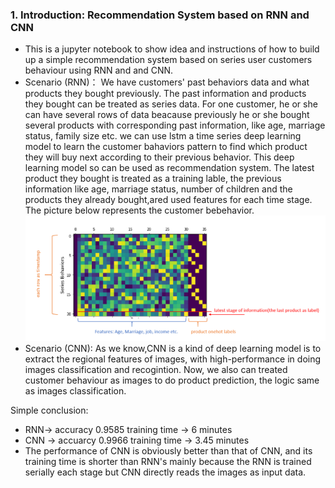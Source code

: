 ### 1. Introduction: Recommendation System based on RNN and CNN
- This is a jupyter notebook to show idea and instructions of how to build up a simple recommendation system based on series user customers behaviour using RNN and and CNN.
- Scenario (RNN)： We have customers' past behaviors data and what products they bought previously. The past information and products they bought can be treated as series data. For one customer, he or she can have several rows of data beacause previously he or she bought several products with corresponding past information, like age, marriage status, family size etc. we can use lstm a time series deep learning model to learn the customer bahaviors pattern to find which product they will buy next according to their previous behavior. This deep learning model so can be used as recommendation system. The latest product they bought is treated as a training lable, the previous information like age, marriage status, number of children and the products they already bought,ared used features for each time stage. The picture below represents the customer bebehavior.
![](image.png)
- Scenario (CNN): As we know,CNN is a kind of deep learning model is to extract the regional features of images, with high-performance in  doing images classification and recogintion. Now, we also can treated customer behaviour as images to do product prediction, the logic same as images classification.

Simple conclusion: 
- RNN-> accuracy 0.9585  training time -> 6 minutes
- CNN -> accuarcy 0.9966 training time -> 3.45 minutes
- The performance of CNN is obviously better than that of CNN, and its training time is shorter than RNN's mainly because the RNN is trained serially each stage but CNN directly reads the images as input data.
